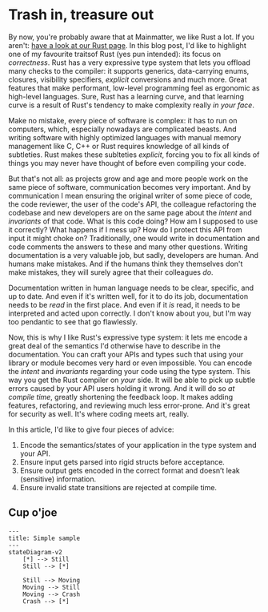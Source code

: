 # Trash in, treasure out

By now, you're probably aware that at Mainmatter, we like Rust a lot. If you 
aren't: [have a look at our Rust page](https://mainmatter.com/rust-consulting/).
In this blog post, I'd like to highlight one of my favourite traitsof Rust (yes 
pun intended): its focus on _correctness_. Rust has a very expressive type
system that lets you offload many checks to the compiler: it supports generics,
data-carrying enums, closures, visibility specifiers, _explicit_ conversions and
much more. Great features that make performant, low-level programming feel as
ergonomic as high-level languages. Sure, Rust has a learning curve, and that
learning curve is a result of Rust's tendency to make complexity really _in your
face_.

Make no mistake, every piece of software is complex: it has to run on
computers, which, especially nowadays are complicated beasts. And writing
software with highly optimized languages with manual memory management like
C, C++ or Rust requires knowledge of all kinds of subtleties. Rust makes these
sublteties _explicit_, forcing you to fix all kinds of things you may never
have thought of before even compiling your code.

But that's not all: as projects grow and age and more people work on the same
piece of software, communication becomes very important. And by communication I
mean ensuring the original writer of some piece of code, the code reviewer, the 
user of the code's API, the colleague refactoring the codebase and new
developers are on the same page about the _intent_ and _invariants_ of that
code. What is this code doing? How am I supposed to use it correctly? What
happens if I mess up? How do I protect this API from input it might choke on?
Traditionally, one would write in documentation and code comments the answers
to these and many other questions. Writing documentation is a very valuable
job, but sadly, developers are human. And humans make mistakes. And if the
humans think they themselves don't make mistakes, they will surely agree
that their colleagues _do_.

Documentation written in human language needs to be clear, specific, and up to
date. And even if it's written well, for it to do its job, documentation needs
to be _read_ in the first place. And even if it _is_ read, it needs to be
interpreted and acted upon correctly. I don't know about you, but I'm way too
pendantic to see that go flawlessly.

Now, this is why I like Rust's expressive type system: it lets me encode a great
deal of the semantics I'd otherwise have to describe in the documentation. You
can craft your APIs and types such that using your library or module becomes
very hard or even impossible. You can encode the _intent_ and _invariants_
regarding your code using the type system. This way you get the Rust compiler
on _your_ side. It will be able to pick up subtle errors caused by your API
users holding it wrong. And it will do so _at compile time_, greatly shortening
the feedback loop. It makes adding features, refactoring, and reviewing much
less error-prone. And it's great for security as well. It's where coding meets
art, really.

In this article, I'd like to give four pieces of advice:
1. Encode the semantics/states of your application in the type system and your
  API.
2. Ensure input gets parsed into rigid structs before acceptance.
3. Ensure output gets encoded in the correct format and doesn’t leak (sensitive)
  information.
4. Ensure invalid state transitions are rejected at compile time.

## Cup o'joe
```mermaid
---
title: Simple sample
---
stateDiagram-v2
    [*] --> Still
    Still --> [*]

    Still --> Moving
    Moving --> Still
    Moving --> Crash
    Crash --> [*]

```
